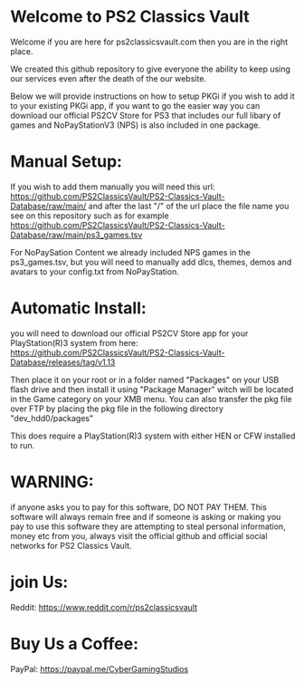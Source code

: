 # Welcome to PS2 Classics Vault #

Welcome if you are here for ps2classicsvault.com then you are in the right place.

We created this github repository to give everyone the ability to keep using our services even after the death of the our website.

Below we will provide instructions on how to setup PKGi if you wish to add it to your existing PKGi app, if you want to go the easier way you can download our official PS2CV Store for PS3 that includes our full libary of games and NoPayStationV3 (NPS) is also included in one package.

# Manual Setup: #

If you wish to add them manually you will need this url: https://github.com/PS2ClassicsVault/PS2-Classics-Vault-Database/raw/main/ and after the last "/" of the url place the file name you see on this repository such as for example https://github.com/PS2ClassicsVault/PS2-Classics-Vault-Database/raw/main/ps3_games.tsv

For NoPaySation Content we already included NPS games in the ps3_games.tsv, but you will need to manually add dlcs, themes, demos and avatars to your config.txt from NoPayStation.

# Automatic Install: #

you will need to download our official PS2CV Store app for your PlayStation(R)3 system from here: https://github.com/PS2ClassicsVault/PS2-Classics-Vault-Database/releases/tag/v1.13

Then place it on your root or in a folder named "Packages" on your USB flash drive and then install it using "Package Manager" witch will be located in the Game category on your XMB menu. You can also transfer the pkg file over FTP by placing the pkg file in the following directory "dev_hdd0/packages"

This does require a PlayStation(R)3 system with either HEN or CFW installed to run.

# WARNING: #
if anyone asks you to pay for this software, DO NOT PAY THEM. This software will always remain free and if someone is asking or making you pay to use this software they are attempting to steal personal information, money etc from you, always visit the official github and official social networks for PS2 Classics Vault.

# join Us: #

Reddit: https://www.reddit.com/r/ps2classicsvault

# Buy Us a Coffee: #
PayPal: https://paypal.me/CyberGamingStudios
